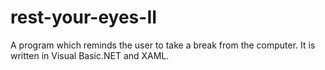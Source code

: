 # rest-your-eyes-II
A program which reminds the user to take a break from the computer. It is written in Visual Basic.NET and XAML.
